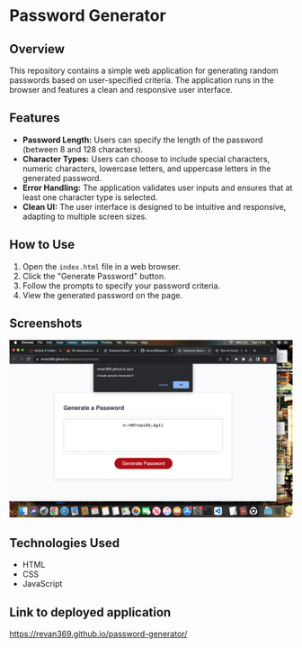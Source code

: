 

# Password Generator

## Overview

This repository contains a simple web application for generating random passwords based on user-specified criteria. The application runs in the browser and features a clean and responsive user interface.

## Features

- **Password Length:** Users can specify the length of the password (between 8 and 128 characters).
- **Character Types:** Users can choose to include special characters, numeric characters, lowercase letters, and uppercase letters in the generated password.
- **Error Handling:** The application validates user inputs and ensures that at least one character type is selected.
- **Clean UI:** The user interface is designed to be intuitive and responsive, adapting to multiple screen sizes.

## How to Use

1. Open the `index.html` file in a web browser.
2. Click the "Generate Password" button.
3. Follow the prompts to specify your password criteria.
4. View the generated password on the page.

## Screenshots

![Password Generator](https://github.com/Revan369/password-generator/blob/e10c84356dd67a10f587267a7255e98c921d286c/assets/images/Screenshot%202023-11-28%20at%2011.48.12.png)

## Technologies Used

- HTML
- CSS
- JavaScript

## Link to deployed application

https://revan369.github.io/password-generator/
